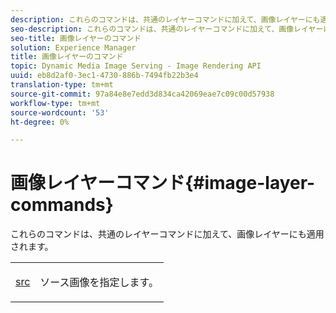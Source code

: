```yaml
---
description: これらのコマンドは、共通のレイヤーコマンドに加えて、画像レイヤーにも適用されます。
seo-description: これらのコマンドは、共通のレイヤーコマンドに加えて、画像レイヤーにも適用されます。
seo-title: 画像レイヤーのコマンド
solution: Experience Manager
title: 画像レイヤーのコマンド
topic: Dynamic Media Image Serving - Image Rendering API
uuid: eb8d2af0-3ec1-4730-886b-7494fb22b3e4
translation-type: tm+mt
source-git-commit: 97a84e8e7edd3d834ca42069eae7c09c00d57938
workflow-type: tm+mt
source-wordcount: '53'
ht-degree: 0%

---
```



# 画像レイヤーコマンド{#image-layer-commands}

これらのコマンドは、共通のレイヤーコマンドに加えて、画像レイヤーにも適用されます。

<table id="simpletable_F6799DA025A64970B95085FB9910E1EF"> 
 <tr class="strow"> 
  <td class="stentry"> <p><a href="../../../../../../is-api/http-ref/image-serving-api-ref/c-http-protocol-reference/c-command-reference/r-src.md#reference-f6506637778c4c69bf106a7924a91ab1" type="reference" format="dita" scope="local"> src</a> </p> </td> 
  <td class="stentry"> <p>ソース画像を指定します。 </p></td> 
 </tr> 
</table>

